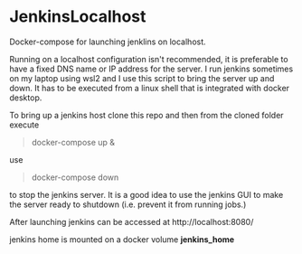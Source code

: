 # JenkinsLocalhost

Docker-compose for launching jenklins on localhost.

Running on a localhost configuration isn't recommended, it is preferable to have a fixed
DNS name or IP address for the server. I run jenkins sometimes on my laptop using wsl2 and I use this script to bring the server up and down. It has to be executed from a linux shell that is integrated with docker desktop.

To bring up a jenkins host clone this repo and then from the cloned folder execute

 > docker-compose up &

use

> docker-compose down

to stop the jenkins server. It is a good idea to use the jenkins GUI to make the server ready to shutdown (i.e. prevent it from running jobs.)

After launching jenkins can be accessed at http://localhost:8080/

jenkins home is mounted on a docker volume  **jenkins_home** 